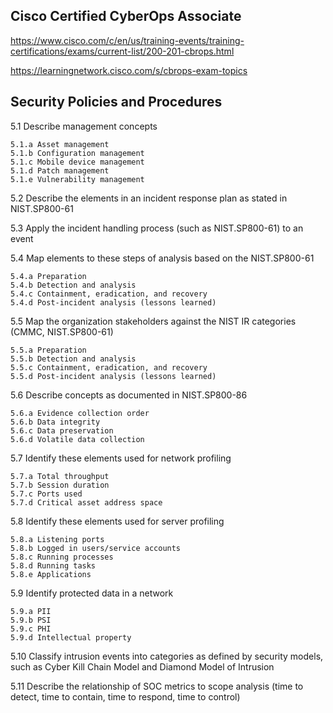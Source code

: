 Cisco Certified CyberOps Associate
-------------

https://www.cisco.com/c/en/us/training-events/training-certifications/exams/current-list/200-201-cbrops.html

https://learningnetwork.cisco.com/s/cbrops-exam-topics

Security Policies and Procedures
-------------

5.1 Describe management concepts

    5.1.a Asset management
    5.1.b Configuration management
    5.1.c Mobile device management
    5.1.d Patch management
    5.1.e Vulnerability management


5.2 Describe the elements in an incident response plan as stated in NIST.SP800-61

5.3 Apply the incident handling process (such as NIST.SP800-61) to an event

5.4 Map elements to these steps of analysis based on the NIST.SP800-61

    5.4.a Preparation
    5.4.b Detection and analysis
    5.4.c Containment, eradication, and recovery
    5.4.d Post-incident analysis (lessons learned)


5.5 Map the organization stakeholders against the NIST IR categories (CMMC, NIST.SP800-61)

    5.5.a Preparation
    5.5.b Detection and analysis
    5.5.c Containment, eradication, and recovery
    5.5.d Post-incident analysis (lessons learned)


5.6 Describe concepts as documented in NIST.SP800-86

    5.6.a Evidence collection order
    5.6.b Data integrity
    5.6.c Data preservation
    5.6.d Volatile data collection


5.7 Identify these elements used for network profiling

    5.7.a Total throughput
    5.7.b Session duration
    5.7.c Ports used
    5.7.d Critical asset address space


5.8 Identify these elements used for server profiling

    5.8.a Listening ports
    5.8.b Logged in users/service accounts
    5.8.c Running processes
    5.8.d Running tasks
    5.8.e Applications


5.9 Identify protected data in a network

    5.9.a PII
    5.9.b PSI
    5.9.c PHI
    5.9.d Intellectual property


5.10 Classify intrusion events into categories as defined by security models, such as Cyber Kill Chain Model and Diamond Model of Intrusion

5.11 Describe the relationship of SOC metrics to scope analysis (time to detect, time to contain, time to respond, time to control)